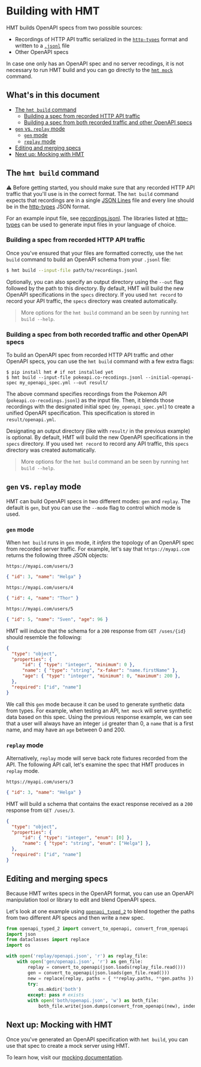 # Building with HMT

HMT builds OpenAPI specs from two possible sources:
- Recordings of HTTP API traffic serialized in the [`http-types`](https://github.com/hmt/http-types) format and written to a [`.jsonl`](https://jsonlines.org) file
- Other OpenAPI specs

In case one only has an OpenAPI spec and no server recodings, it is not necessary to run HMT build and you can go directly to the [`hmt mock`](./MOCK.md) command.

## What's in this document

- [The `hmt build` command](#the-hmt-build-command)
    - [Building a spec from recorded HTTP API traffic](#building-a-spec-from-recorded-http-api-traffic)
    - [Building a spec from both recorded traffic and other OpenAPI specs](#building-a-spec-from-both-recorded-traffic-and-other-openapi-specs)
- [`gen` vs. `replay` mode](#gen-vs-replay-mode)
    - [`gen` mode](#gen-mode)
    - [`replay` mode](#replay-mode)
- [Editing and merging specs](#editing-and-merging-specs)
- [Next up: Mocking with HMT](#next-up-mocking-with-hmt)

## The `hmt build` command

⚠️ Before getting started, you should make sure that any recorded HTTP API traffic that you'll use is in the correct format. The `hmt build` command expects that recordings are in a single [JSON Lines](http://jsonlines.org/) file and every line should be in the [http-types](https://hmt.github.io/http-types/) JSON format.

For an example input file, see [recordings.jsonl](https://github.com/HMT/hmt/blob/master/resources/recordings.jsonl). The libraries listed at [http-types](https://hmt.github.io/http-types/) can be used to generate input files in your language of choice.

### Building a spec from recorded HTTP API traffic

Once you've ensured that your files are formatted correctly, use the `hmt build` command to build an OpenAPI schema from your `.jsonl` file:

```bash
$ hmt build --input-file path/to/recordings.jsonl 
```

Optionally, you can also specify an output directory using the `--out` flag followed by the path to this directory. By default, HMT will build the new OpenAPI specifications in the `specs` directory. If you used `hmt record` to record your API traffic, the `specs` directory was created automatically. 

> More options for the `hmt build` command an be seen by running `hmt build --help`.

### Building a spec from both recorded traffic and other OpenAPI specs

To build an OpenAPI spec from recorded HTTP API traffic and other OpenAPI specs, you can use the `hmt build` command with a few extra flags:

```
$ pip install hmt # if not installed yet
$ hmt build --input-file pokeapi.co-recodings.jsonl --initial-openapi-spec my_openapi_spec.yml --out result/
```

The above command specifies recordings from the Pokemon API (`pokeapi.co-recodings.jsonl`) as the input file. Then, it blends those recordings with the designated initial spec (`my_openapi_spec.yml`) to create a unified OpenAPI specification. This specification is stored in `result/openapi.yml`.

Designating an output directory (like with `result/` in the previous example) is optional. By default, HMT will build the new OpenAPI specifications in the `specs` directory. If you used `hmt record` to record any API traffic, this `specs` directory was created automatically.

> More options for the `hmt build` command an be seen by running `hmt build --help`.

## `gen` vs. `replay` mode

HMT can build OpenAPI specs in two different modes: `gen` and `replay`.  The default is `gen`, but you can use the `--mode` flag to control which mode is used.

### `gen` mode

When `hmt build` runs in `gen` mode, it _infers_ the topology of an OpenAPI spec from recorded server traffic. For example, let's say that `https://myapi.com` returns the following three JSON objects:

`https://myapi.com/users/3`
```json
{ "id": 3, "name": "Helga" }
```

`https://myapi.com/users/4`
```json
{ "id": 4, "name": "Thor" }
```

`https://myapi.com/users/5`
```json
{ "id": 5, "name": "Sven", "age": 96 }
```

HMT will induce that the schema for a `200` response from `GET /uses/{id}` should resemble the following:

```json
{
  "type": "object",
  "properties": {
      "id": { "type": "integer", "minimum": 0 },
      "name": { "type": "string", "x-faker": "name.firstName" },
      "age": { "type": "integer", "minimum": 0, "maximum": 200 },
  },
  "required": ["id", "name"]
}
```
We call this `gen` mode because it can be used to generate synthetic data from types. For example, when testing an API, `hmt mock` will serve synthetic data based on this spec. Using the previous response example, we can see that a user will always have an integer `id` greater than 0, a `name` that is a first name, and may have an `age` between 0 and 200.  

### `replay` mode

Alternatively, `replay` mode will serve back rote fixtures recorded from the API. The following API call, let's examine the spec that HMT produces in `replay` mode.

`https://myapi.com/users/3`
```json
{ "id": 3, "name": "Helga" }
```

HMT will build a schema that contains the exact response received as a `200` response from `GET /uses/3`.

```json
{
  "type": "object",
  "properties": {
      "id": { "type": "integer", "enum": [0] },
      "name": { "type": "string", "enum": ["Helga"] },
  },
  "required": ["id", "name"]
}
```

<!-- TODO: Mixed mode docs -->

## Editing and merging specs

Because HMT writes specs in the OpenAPI format, you can use an OpenAPI manipulation tool or library to edit and blend OpenAPI specs. 

Let's look at one example using [`openapi_typed_2`](https://github.com/hmt/openapi_typed_2) to blend together the paths from two different API specs and then write a new spec.

```python
from openapi_typed_2 import convert_to_openapi, convert_from_openapi
import json
from dataclasses import replace
import os

with open('replay/openapi.json', 'r') as replay_file:
    with open('gen/openapi.json', 'r') as gen_file:
        replay = convert_to_openapi(json.loads(replay_file.read()))
        gen = convert_to_openapi(json.loads(gen_file.read()))
        new = replace(replay, paths = { **replay.paths, **gen.paths })
        try:
            os.mkdir('both')
        except: pass # exists
        with open('both/openapi.json', 'w') as both_file:
            both_file.write(json.dumps(convert_from_openapi(new), indent=2))
```

## Next up: Mocking with HMT

Once you've generated an OpenAPI specification with `hmt build`, you can use that spec to create a mock server using HMT.

To learn how, visit our [mocking documentation](./docs/MOCK.md).
